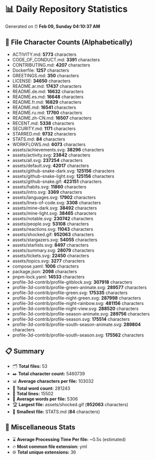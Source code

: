 # 📊 Daily Repository Statistics
Generated on ⏰ **Feb 09, Sunday 04:10:37 AM**

## 📂 File Character Counts (Alphabetically)
- ACTIVITY.md: **5773** characters
- CODE_OF_CONDUCT.md: **3391** characters
- CONTRIBUTING.md: **4207** characters
- Dockerfile: **1257** characters
- GREETINGS.md: **350** characters
- LICENSE: **34650** characters
- README.ar.md: **17437** characters
- README.de.md: **16632** characters
- README.es.md: **16648** characters
- README.fr.md: **16829** characters
- README.md: **16541** characters
- README.ru.md: **17760** characters
- README.zh-CN.md: **16507** characters
- RECENT.md: **5338** characters
- SECURITY.md: **1171** characters
- STARRED.md: **9732** characters
- STATS.md: **84** characters
- WORKFLOWS.md: **6073** characters
- assets/achievements.svg: **38296** characters
- assets/activity.svg: **23842** characters
- assets/all.svg: **237254** characters
- assets/default.svg: **42017** characters
- assets/github-snake-dark.svg: **125156** characters
- assets/github-snake-light.svg: **125156** characters
- assets/github-snake.gif: **423151** characters
- assets/habits.svg: **11860** characters
- assets/intro.svg: **3369** characters
- assets/languages.svg: **17902** characters
- assets/lines-of-code.svg: **3308** characters
- assets/mine-dark.svg: **38492** characters
- assets/mine-light.svg: **38465** characters
- assets/notable.svg: **230742** characters
- assets/people.svg: **53108** characters
- assets/reactions.svg: **11043** characters
- assets/shocked.gif: **952063** characters
- assets/stargazers.svg: **54055** characters
- assets/starlists.svg: **8497** characters
- assets/summary.svg: **28079** characters
- assets/tickets.svg: **22450** characters
- assets/topics.svg: **3277** characters
- compose.yaml: **1006** characters
- package.json: **2098** characters
- pnpm-lock.yaml: **14533** characters
- profile-3d-contrib/profile-gitblock.svg: **307918** characters
- profile-3d-contrib/profile-green-animate.svg: **289577** characters
- profile-3d-contrib/profile-green.svg: **175335** characters
- profile-3d-contrib/profile-night-green.svg: **287998** characters
- profile-3d-contrib/profile-night-rainbow.svg: **481156** characters
- profile-3d-contrib/profile-night-view.svg: **288520** characters
- profile-3d-contrib/profile-season-animate.svg: **289756** characters
- profile-3d-contrib/profile-season.svg: **175514** characters
- profile-3d-contrib/profile-south-season-animate.svg: **289804** characters
- profile-3d-contrib/profile-south-season.svg: **175562** characters

## 📋 Summary
- 🗂️ **Total files:** 53
- ✒️ **Total character count:** 5460739
- 📊 **Average characters per file:** 103032
- 📝 **Total word count:** 281243
- 🧾 **Total lines:** 15502
- 📐 **Average words per file:** 5306
- 🏆 **Largest file:** assets/shocked.gif (**952063** characters)
- 🥉 **Smallest file:** STATS.md (**84** characters)

## 🌟 Miscellaneous Stats
- ⌛ **Average Processing Time Per file:** ~0.5s (estimated)
- 🔥 **Most common file extension:** yml
- 🌐 **Total unique extensions:** 36
